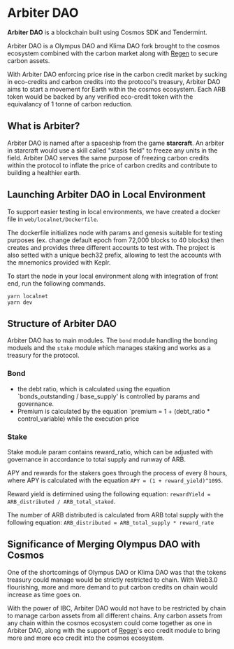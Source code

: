 # Arbiter DAO

**Arbiter DAO** is a blockchain built using Cosmos SDK and Tendermint.

Arbiter DAO is a Olympus DAO and Klima DAO fork brought to the cosmos ecosystem combined with the carbon market along with [Regen](https://github.com/regen-network/regen-ledger) to secure carbon assets.

With Arbiter DAO enforcing price rise in the carbon credit market by sucking in eco-credits and carbon credits into the protocol's treasury, Arbiter DAO aims to start a movement for Earth within the cosmos ecosystem. Each ARB token would be backed by any verified eco-credit token with the equivalancy of  1 tonne of carbon reduction.

## What is Arbiter?

Arbiter DAO is named after a spaceship from the game **starcraft**. An arbiter in starcraft would use a skill called "stasis field" to freeze any units in the field. Arbiter DAO serves the same purpose of freezing carbon credits within the protocol to inflate the price of carbon credits and contribute to building a healthier earth.


## Launching Arbiter DAO in Local Environment

To support easier testing in local environments, we have created a docker file in `web/localnet/Dockerfile`. 

The dockerfile initializes node with params and genesis suitable for testing purposes (ex. change default epoch from 72,000 blocks to 40 blocks) then creates and provides three different accounts to test with. The project is also setted with a unique bech32 prefix, allowing to test the accounts with the mnemonics provided with Keplr.

To start the node in your local environment along with integration of front end, run the following commands.
```
yarn localnet
yarn dev
```


## Structure of Arbiter DAO

Arbiter DAO has to main modules. The `bond` module handling the bonding moduels and the `stake` module which manages staking and works as a treasury for the protocol.

### Bond
- the debt ratio, which is calculated using the equation `bonds_outstanding / base_supply' is controlled by params and governance.
- Premium is calculated by the equation `premium = 1 + (debt_ratio * control_variable) while the execution price 

### Stake
Stake module param contains reward_ratio, which can be adjusted with governance in accordance to total supply and runway of ARB.

APY and rewards for the stakers goes through the process of every 8 hours, where APY is calculated with the equation `APY = (1 + reward_yield)^1095`.


Reward yield is detirmined using the following equation: `rewardYield = ARB_distributed / ARB_total_staked`.

The number of ARB distributed is calculated from ARB total supply with the following equation: `ARB_distributed = ARB_total_supply * reward_rate`

## Significance of Merging Olympus DAO with Cosmos

One of the shortcomings of Olympus DAO or Klima DAO was that the tokens treasury could manage would be strictly restricted to chain. With Web3.0 flourishing, more and more demand to put carbon credits on chain would increase as time goes on.


With the power of IBC,  Arbiter DAO would not have to be restricted by chain to manage carbon assets from all different chains. Any carbon assets from any chain within the cosmos ecosystem could come together as one in Arbiter DAO, along with the support of [Regen](https://github.com/regen-network/regen-ledger)'s eco credit module to bring more and more eco credit into the cosmos ecosystem.